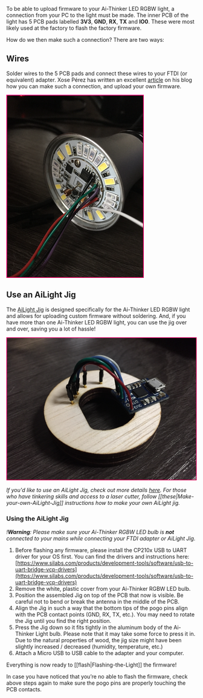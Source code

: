 To be able to upload firmware to your Ai-Thinker LED RGBW light, a connection from your PC to the light must be made. The inner PCB of the light has 5 PCB pads labelled **3V3**, **GND**, **RX**, **TX** and **IO0**. These were most likely used at the factory to flash the factory firmware.

How do we then make such a connection? There are two ways:

## Wires
Solder wires to the 5 PCB pads and connect these wires to your FTDI (or equivalent) adapter. Xose Pérez has written an excellent [article](http://tinkerman.cat/ailight-hackable-rgbw-light-bulb/) on his blog how you can make such a connection, and upload your own firmware.

![Ai-Thinker LED RGBW Light with wires soldered](images/ailight_wires.png)

## Use an AiLight Jig
The [AiLight Jig](https://www.sachatelgenhof.nl/blog/ailight-jig) is designed specifically for the Ai-Thinker LED RGBW light and allows for uploading custom firmware without soldering. And, if you have more than one Ai-Thinker LED RGBW light, you can use the jig over and over, saving you a lot of hassle!

![AiLight Jig](images/ailight_jig.png)

_If you'd like to use an AiLight Jig, check out more details [here](https://www.sachatelgenhof.nl/blog/ailight-jig). For those who have tinkering skills and access to a laser cutter, follow [[these|Make-your-own-AiLight-Jig]] instructions how to make your own AiLight jig._

### Using the AiLight Jig
_!**Warning**: Please make sure your Ai-Thinker RGBW LED bulb is **not** connected to your mains while connecting your FTDI adapter or AiLight Jig._
  
1. Before flashing any firmware, please install the CP210x USB to UART driver for your OS first. You can find the drivers and instructions here: [https://www.silabs.com/products/development-tools/software/usb-to-uart-bridge-vcp-drivers](https://www.silabs.com/products/development-tools/software/usb-to-uart-bridge-vcp-drivers)
2. Remove the white, plastic cover from your Ai-Thinker RGBW LED bulb. 
3. Position the assembled Jig on top of the PCB that now is visible. Be careful not to bend or break the antenna in the middle of the PCB.
4. Align the Jig in such a way that the bottom tips of the pogo pins align with the PCB contact points (GND, RX, TX, etc.). You may need to rotate the Jig until you find the right position. 
5. Press the Jig down so it fits tightly in the aluminum body of the Ai-Thinker Light bulb. Please note that it may take some force to press it in. Due to the natural properties of wood, the jig size might have been slightly increased / decreased (humidity, temperature, etc.)
6. Attach a Micro USB to USB cable to the adapter and your computer.

Everything is now ready to [[flash|Flashing-the-Light]] the firmware! 

In case you have noticed that you’re no able to flash the firmware, check above steps again to make sure the pogo pins are properly touching the PCB contacts.
